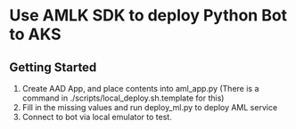 # Use AMLK SDK to deploy Python Bot to AKS

## Getting Started

1. Create AAD App, and place contents into aml_app.py (There is a command in ./scripts/local_deploy.sh.template for this)
2. Fill in the missing values and run deploy_ml.py to deploy AML service
3. Connect to bot via local emulator to test.
